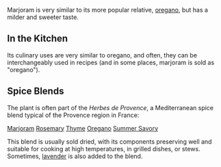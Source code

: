 Marjoram is very similar to its more popular relative, [oregano](oregano), but has a milder and sweeter taste.

## In the Kitchen

Its culinary uses are very similar to oregano, and often, they can be interchangeably used in recipes (and in some places, marjoram is sold as "oregano").

## Spice Blends

The plant is often part of the _Herbes de Provence_, a Mediterranean spice blend typical of the Provence region in France:

[Marjoram](marjoram "HerbIcon") [Rosemary](rosemary "HerbIcon") [Thyme](thyme "HerbIcon") [Oregano](oregano "HerbIcon") [Summer Savory](summer-savory "HerbIcon")

This blend is usually sold dried, with its components preserving well and suitable for cooking at high temperatures, in grilled dishes, or stews. Sometimes, [lavender](lavender) is also added to the blend.
